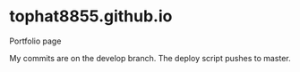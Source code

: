 # tophat8855.github.io
Portfolio page

My commits are on the develop branch. The deploy script pushes to master.
